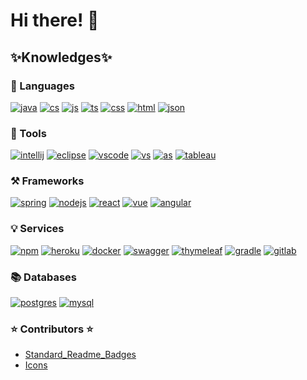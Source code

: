 # Hi there! 👋


## ✨Knowledges✨

### 💬 Languages
 [![java](https://img.shields.io/badge/-Java-007396?logo=java&logoColor=000)](https://www.java.com/en/) 
 [![cs](https://img.shields.io/badge/-C%20sharp-239120?logo=csharp&logoColor=000)](https://docs.microsoft.com/en-us/dotnet/csharp/) 
 [![js](https://img.shields.io/badge/-JavaScript-F7DF1E?logo=javascript&logoColor=000)](https://www.javascript.com/ht) 
 [![ts](https://img.shields.io/badge/-TypeScript-blue?logo=typescript&logoColor=000)](https://www.javascript.com/ht)
 [![css](https://img.shields.io/badge/-CSS-46a4ef?logo=css3&logoColor=000)](https://www.w3schools.com/Css/)
 [![html](https://img.shields.io/badge/-HTML-e55c10?logo=html5&logoColor=000)](https://www.w3schools.com/html/)
 [![json](https://img.shields.io/badge/-JSON-999999?logo=json&logoColor=000)]( https://www.json.org/json-en.html)

### 🧰 Tools
[![intellij](https://img.shields.io/badge/-IntelliJ-ec137b?logo=intellijidea&logoColor=000)](https://www.jetbrains.com/idea/) 
[![eclipse](https://img.shields.io/badge/-Eclipse-5b27dd?logo=eclipse&logoColor=000)](https://www.jetbrains.com/idea/) 
[![vscode](https://img.shields.io/badge/-Visual%20Studio%20Code-007ACC?logo=visualstudiocode&logoColor=000)](https://code.visualstudio.com/) 
[![vs](https://img.shields.io/badge/-Visual%20Studio-5C2D91?logo=visualstudio&logoColor=000)](https://code.visualstudio.com/) 
[![as](https://img.shields.io/badge/-Android%20Studio-3DDC84?logo=androidstudio&logoColor=000)](https://developer.android.com/studio?gclid=CjwKCAjwopWSBhB6EiwAjxmqDVN6Kc2NzL4YOuA2mqhIdQrZLnRTlmGG1cm8nzIkTRKbUeXLBmrGfBoCdfcQAvD_BwE&gclsrc=aw.ds) 
[![tableau](https://img.shields.io/badge/-Tableau-b4a7d6?logo=tableau&logoColor=000)](https://www.tableau.com/trial/tableau-software?utm_campaign_id=2017049&utm_campaign=Prospecting-CORE-ALL-ALL-ALL-ALL&utm_medium=Paid+Search&utm_source=Bing&utm_language=EN&utm_country=NOR&kw=tableau&adgroup=CTX-Brand-Tableau+E&adused=&matchtype=e&placement=&d=7013y000000vYhH&gclid=7a82f4c497e919b7d832969486bbe5d0&gclsrc=3p.ds&msclkid=7a82f4c497e919b7d832969486bbe5d0)

### ⚒ Frameworks
[![spring](https://img.shields.io/badge/-Spring%20Boot-2edf53?logo=spring&logoColor=000)](https://spring.io/) 
[![nodejs](https://img.shields.io/badge/-NodeJS-70d586?logo=nodedotjs&logoColor=000)](https://nodejs.org/en/) 
[![react](https://img.shields.io/badge/-React-67d0ef?logo=react&logoColor=000)](https://reactjs.org/) 
[![vue](https://img.shields.io/badge/-Vue-52b95e?logo=vuedotjs&logoColor=000)](https://vuejs.org/) 
[![angular](https://img.shields.io/badge/-Angular-ff4a22?logo=angular&logoColor=000)](https://angular.io/)

### 💡 Services
[![npm](https://img.shields.io/badge/-npm-fff?logo=npm&logoColor=000)](https://www.npmjs.com/) 
[![heroku](https://img.shields.io/badge/-Heroku-b27cf2?logo=heroku&logoColor=000)](https://www.heroku.com/) 
[![docker](https://img.shields.io/badge/-Docker-60abf4?logo=docker&logoColor=000)](https://www.docker.com/) 
[![swagger](https://img.shields.io/badge/-Swagger-60f46b?logo=swagger&logoColor=000)](https://swagger.io/tools/swaggerhub/?utm_source=bing&utm_medium=ppcb&utm_campaign=SEM_SwaggerHub_PR_EMEA_ENG_EXT_Prospecting&utm_term=swagger&utm_content=&gclid=498ca814245c1992f76fca5bd0cb6e82&gclsrc=3p.ds&msclkid=498ca814245c1992f76fca5bd0cb6e82) 
[![thymeleaf](https://img.shields.io/badge/-Thymeleaf-349e3c?logo=thymeleaf&logoColor=000)](https://www.thymeleaf.org/) 
[![gradle](https://img.shields.io/badge/-Gradle-fff?logo=gradle&logoColor=000)](https://www.jetbrains.com/help/idea/gradle.html) 
[![gitlab](https://img.shields.io/badge/-GitLab-fff?logo=gitlab&logoColor=000)](https://gitlab.com/Haruberi)

### 📚  Databases
 [![postgres](https://img.shields.io/badge/-PostgreSQL-4e99d2?logo=postgresql&logoColor=000)](https://www.java.com/en/) 
 [![mysql](https://img.shields.io/badge/-MySQL-ffaf2d?logo=mysql&logoColor=000)](https://www.java.com/en/)

 
 

 

### ⭐ Contributors ⭐
* [Standard_Readme_Badges](https://github.com/Naereen/badges/blob/master/README.md)
* [Icons](https://simpleicons.org/)
